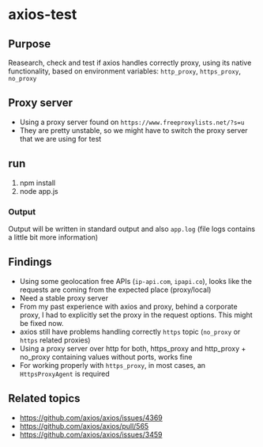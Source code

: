 # axios-test

## Purpose

Reasearch, check and test if axios handles correctly proxy, using its native functionality, based on environment variables: `http_proxy`, `https_proxy`, `no_proxy`


## Proxy server

- Using a proxy server found on `https://www.freeproxylists.net/?s=u`
- They are pretty unstable, so we might have to switch the proxy server that we are using for test


## run
1. npm install
2. node app.js

### Output

Output will be written in standard output and also `app.log` (file logs contains a little bit more information)

## Findings

- Using some geolocation free APIs (`ip-api.com`, `ipapi.co`), looks like the requests are coming from the expected place (proxy/local)
- Need a stable proxy server
- From my past experience with axios and proxy, behind a corporate proxy, I had to explicitly set the proxy in the request options. This might be fixed now.
- axios still have problems handling correctly `https` topic (`no_proxy` or `https` related proxies)
- Using a proxy server over http for both, https_proxy and http_proxy + no_proxy containing values without ports, works fine
- For working properly with `https_proxy`, in most cases, an `HttpsProxyAgent` is required


## Related topics

- https://github.com/axios/axios/issues/4369
- https://github.com/axios/axios/pull/565
- https://github.com/axios/axios/issues/3459
